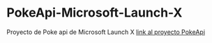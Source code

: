 # PokeApi-Microsoft-Launch-X
Proyecto de Poke api de Microsoft Launch X
[link al proyecto PokeApi](https://omarchavez18.github.io/PokeApi-Microsoft-Launch-X/)
